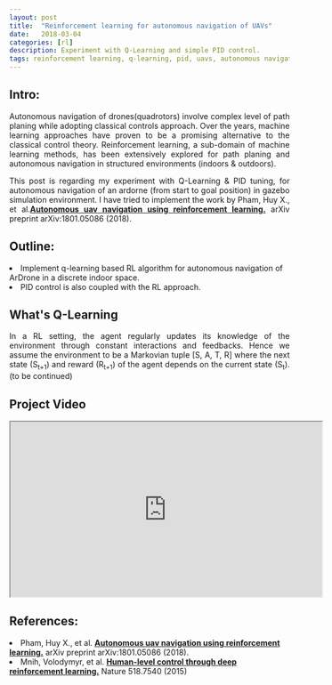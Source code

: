```yaml
---
layout: post
title:  "Reinforcement learning for autonomous navigation of UAVs"
date:   2018-03-04
categories: [rl]
description: Experiment with Q-Learning and simple PID control.
tags: reinforcement learning, q-learning, pid, uavs, autonomous navigation
---
```

## Intro:
<p style="text-align:justify">Autonomous navigation of drones(quadrotors) involve complex level of path planing while adopting classical controls approach. Over the years, machine learning approaches have proven to be a promising alternative to the classical control theory. Reinforcement learning, a sub-domain of machine learning methods, has been extensively explored for path planing and autonomous navigation in structured environments (indoors & outdoors).</p>
<p style="text-align:justify">This post is regarding my experiment with Q-Learning & PID tuning, for autonomous navigation of an ardorne (from start to goal position) in gazebo simulation environment. I have tried to implement the work by Pham, Huy X., et al.<b><a href="https://arxiv.org/abs/1801.05086" class="md-link">Autonomous uav navigation using reinforcement learning.</a></b> arXiv preprint arXiv:1801.05086 (2018).</p>

## Outline:
<p style="text-align:justify">
<li> Implement q-learning based RL algorithm for autonomous navigation of ArDrone in a discrete indoor space.</li>
<li> PID control is also coupled with the RL approach.</li>
</p>

## What's Q-Learning
<p style="text-align:justify">In a RL setting, the agent regularly updates its knowledge of the environment through constant interactions and feedbacks. Hence we assume the environment to be a Markovian tuple [S, A, T, R] where the next state (S<sub>t+1</sub>) and reward (R<sub>t+1</sub>) of the agent depends on the current state (S<sub>t</sub>). (to be continued)</p>

## Project Video

<iframe width="560" height="315" align="center" src="https://www.youtube.com/embed/SDqPfhUeoCo" frameborder="1" allow="accelerometer; autoplay; encrypted-media" allowfullscreen></iframe>

## References:
<p style="text-align:justify">

<li> Pham, Huy X., et al. <b><a href="https://arxiv.org/abs/1801.05086">Autonomous uav navigation using reinforcement learning.</a></b> arXiv preprint arXiv:1801.05086 (2018).</li>
<li> Mnih, Volodymyr, et al. <a href="https://storage.googleapis.com/deepmind-media/dqn/DQNNaturePaper.pdf"><b>Human-level control through deep reinforcement learning.</b></a> Nature 518.7540 (2015)</li>

</p>
